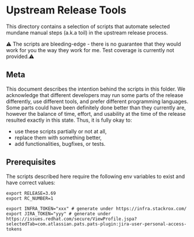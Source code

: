 # Upstream Release Tools

This directory contains a selection of scripts that automate selected mundane manual steps (a.k.a toil) in the upstream release process.

:warning: The scripts are bleeding-edge - there is no guarantee that they would work for you the way they work for me. Test coverage is currently not provided.:warning:

## Meta

This document describes the intention behind the scripts in this folder.
We acknowledge that different developers may run some parts of the release differently, use different tools, and prefer different programming languages.
Some parts could have been definitely done better than they currently are, however the balance of time, effort, and usability at the time of the release resulted exactly in this state.
Thus, it is fully okay to:

- use these scripts partially or not at all,
- replace them with something better,
- add functionalities, bugfixes, or tests.

## Prerequisites

The scripts described here require the following env variables to exist and have correct values:

```shell
export RELEASE=3.69
export RC_NUMBER=1

export INFRA_TOKEN="xxx" # generate under https://infra.stackrox.com/
export JIRA_TOKEN="yyy" # generate under https://issues.redhat.com/secure/ViewProfile.jspa?selectedTab=com.atlassian.pats.pats-plugin:jira-user-personal-access-tokens
```
